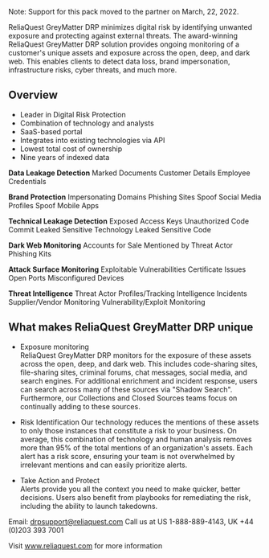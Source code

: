 Note: Support for this pack moved to the partner on March, 22, 2022.

ReliaQuest GreyMatter DRP minimizes digital risk by identifying unwanted exposure and protecting against external threats. The award-winning ReliaQuest GreyMatter DRP solution provides ongoing monitoring of a customer's unique assets and exposure across the open, deep, and dark web. This enables clients to detect data loss, brand impersonation, infrastructure risks, cyber threats, and much more.

## Overview
- Leader in Digital Risk Protection
- Combination of technology and analysts
- SaaS-based portal
- Integrates into existing technologies via API
- Lowest total cost of ownership
- Nine years of indexed data

**Data Leakage Detection**
Marked Documents
Customer Details
Employee Credentials

**Brand Protection**
Impersonating Domains
Phishing Sites
Spoof Social Media Profiles
Spoof Mobile Apps

**Technical Leakage Detection**
Exposed Access Keys
Unauthorized Code Commit
Leaked Sensitive Technology
Leaked Sensitive Code

**Dark Web Monitoring**
Accounts for Sale
Mentioned by Threat Actor
Phishing Kits

**Attack Surface Monitoring**
Exploitable Vulnerabilities
Certificate Issues
Open Ports
Misconfigured Devices

**Threat Intelligence**
Threat Actor Profiles/Tracking
Intelligence Incidents
Supplier/Vendor Monitoring
Vulnerability/Exploit Monitoring

## What makes ReliaQuest GreyMatter DRP unique

- Exposure monitoring  
  ReliaQuest GreyMatter DRP monitors for the exposure of these assets across the open, deep, and dark web. This includes code-sharing sites, file-sharing sites, criminal forums, chat messages, social media, and search engines. For additional enrichment and incident response, users can search across many of these sources via "Shadow Search". Furthermore, our Collections and Closed Sources teams focus on continually adding to these sources.

- Risk Identification
  Our technology reduces the mentions of these assets to only those instances that constitute a risk to your business. On average, this combination of technology and human analysis removes more than 95% of the total mentions of an organization's assets. Each alert has a risk score, ensuring your team is not overwhelmed by irrelevant mentions and can easily prioritize alerts.

- Take Action and Protect  
  Alerts provide you all the context you need to make quicker, better decisions. Users also benefit from playbooks for remediating the risk, including the ability to launch takedowns.

Email: drpsupport@reliaquest.com
Call us at US 1-888-889-4143, UK +44 (0)203 393 7001

Visit www.reliaquest.com for more information
